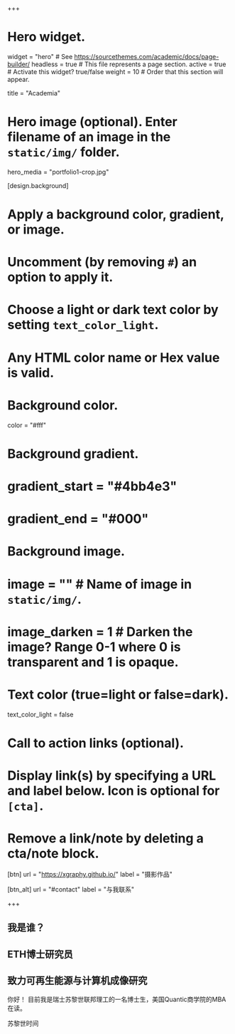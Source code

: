 +++
# Hero widget.
widget = "hero"  # See https://sourcethemes.com/academic/docs/page-builder/
headless = true  # This file represents a page section.
active = true  # Activate this widget? true/false
weight = 10  # Order that this section will appear.

title = "Academia"

# Hero image (optional). Enter filename of an image in the `static/img/` folder.
hero_media = "portfolio1-crop.jpg"

[design.background]
  # Apply a background color, gradient, or image.
  #   Uncomment (by removing `#`) an option to apply it.
  #   Choose a light or dark text color by setting `text_color_light`.
  #   Any HTML color name or Hex value is valid.

  # Background color.
  color = "#fff"
  
  # Background gradient.
  # gradient_start = "#4bb4e3"
  # gradient_end = "#000"
  
  # Background image.
  # image = ""  # Name of image in `static/img/`.
  # image_darken = 1  # Darken the image? Range 0-1 where 0 is transparent and 1 is opaque.

  # Text color (true=light or false=dark).
  text_color_light = false

# Call to action links (optional).
#   Display link(s) by specifying a URL and label below. Icon is optional for `[cta]`.
#   Remove a link/note by deleting a cta/note block.
[btn]
  url = "https://xgraphy.github.io/"
  label = "摄影作品"
  
[btn_alt]
  url = "#contact"
  label = "与我联系"

+++
## 我是谁？
## **ETH博士研究员**
## 致力**可再生能源**与**计算机成像**研究

你好！ 目前我是瑞士苏黎世联邦理工的一名博士生，美国Quantic商学院的MBA在读。

<a href="//24timezones.com/zh_shi/zurich_shi_zhong.php" style="text-decoration: none" class="clock24" id="tz24-1578652361-c1268-eyJob3VydHlwZSI6MTIsInNob3dkYXRlIjoiMCIsInNob3dzZWNvbmRzIjoiMSIsInNob3d0aW1lem9uZSI6IjEiLCJ0eXBlIjoiZCIsImxhbmciOiJ6aCJ9" title="苏黎世 时间" target="_blank" rel="nofollow">苏黎世时间</a>
<script type="text/javascript" src="//w.24timezones.com/l.js" async></script>
